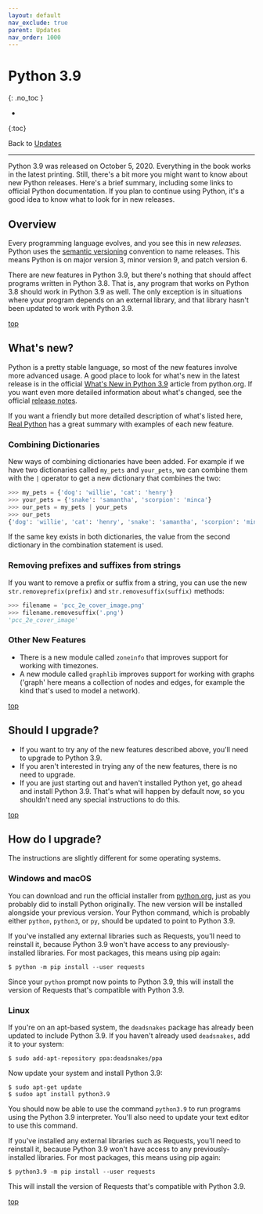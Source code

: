 ```yaml
---
layout: default
nav_exclude: true
parent: Updates
nav_order: 1000
---
```


# Python 3.9
{: .no_toc }

* 
{:toc}

Back to [Updates](../updates/)

---

Python 3.9 was released on October 5, 2020. Everything in the book works in the latest printing. Still, there's a bit more you might want to know about new Python releases. Here's a brief summary, including some links to official Python documentation. If you plan to continue using Python, it's a good idea to know what to look for in new releases.

## Overview

Every programming language evolves, and you see this in new *releases*. Python uses the [semantic versioning](https://semver.org) convention to name releases. This means Python is on major version 3, minor version 9, and patch version 6.

There are new features in Python 3.9, but there's nothing that should affect programs written in Python 3.8. That is, any program that works on Python 3.8 should work in Python 3.9 as well. The only exception is in situations where your program depends on an external library, and that library hasn't been updated to work with Python 3.9.

[top](#top)

## What's new?

Python is a pretty stable language, so most of the new features involve more advanced usage. A good place to look for what's new in the latest release is in the official [What's New in Python 3.9](https://docs.python.org/3/whatsnew/3.9.html) article from python.org. If you want even more detailed information about what's changed, see the official [release notes](https://docs.python.org/release/3.9.6/whatsnew/changelog.html#changelog).

If you want a friendly but more detailed description of what's listed here, [Real Python](https://realpython.com/python39-new-features/) has a great summary with examples of each new feature.

### Combining Dictionaries

New ways of combining dictionaries have been added. For example if we have two dictionaries called `my_pets` and `your_pets`, we can combine them with the `|` operator to get a new dictionary that combines the two:

```python
>>> my_pets = {'dog': 'willie', 'cat': 'henry'}
>>> your_pets = {'snake': 'samantha', 'scorpion': 'minca'}
>>> our_pets = my_pets | your_pets
>>> our_pets
{'dog': 'willie', 'cat': 'henry', 'snake': 'samantha', 'scorpion': 'minca'}
```

If the same key exists in both dictionaries, the value from the second dictionary in the combination statement is used.

### Removing prefixes and suffixes from strings

If you want to remove a prefix or suffix from a string, you can use the new `str.removeprefix(prefix)` and `str.removesuffix(suffix)` methods:

```python
>>> filename = 'pcc_2e_cover_image.png'
>>> filename.removesuffix('.png')
'pcc_2e_cover_image'
```

### Other New Features

- There is a new module called `zoneinfo` that improves support for working with timezones.
- A new module called `graphlib` improves support for working with graphs ('graph' here means a collection of nodes and edges, for example the kind that's used to model a network).

[top](#top)

## Should I upgrade?

- If you want to try any of the new features described above, you'll need to upgrade to Python 3.9. 
- If you aren't interested in trying any of the new features, there is no need to upgrade.
- If you are just starting out and haven't installed Python yet, go ahead and install Python 3.9. That's what will happen by default now, so you shouldn't need any special instructions to do this.

[top](#top)

## How do I upgrade?

The instructions are slightly different for some operating systems.

### Windows and macOS

You can download and run the official installer from [python.org](), just as you probably did to install Python originally. The new version will be installed alongside your previous version. Your Python command, which is probably either `python`, `python3`, or `py`, should be updated to point to Python 3.9.

If you've installed any external libraries such as Requests, you'll need to reinstall it, because Python 3.9 won't have access to any previously-installed libraries. For most packages, this means using pip again:

```
$ python -m pip install --user requests
```

Since your `python` prompt now points to Python 3.9, this will install the version of Requests that's compatible with Python 3.9.

### Linux

If you're on an apt-based system, the `deadsnakes` package has already been updated to include Python 3.9. If you haven't already used `deadsnakes`, add it to your system:

```
$ sudo add-apt-repository ppa:deadsnakes/ppa
```

Now update your system and install Python 3.9:

```
$ sudo apt-get update
$ sudoo apt install python3.9
```

You should now be able to use the command `python3.9` to run programs using the Python 3.9 interpreter. You'll also need to update your text editor to use this command.

If you've installed any external libraries such as Requests, you'll need to reinstall it, because Python 3.9 won't have access to any previously-installed libraries. For most packages, this means using pip again:

```
$ python3.9 -m pip install --user requests
```

This will install the version of Requests that's compatible with Python 3.9.

[top](#top)